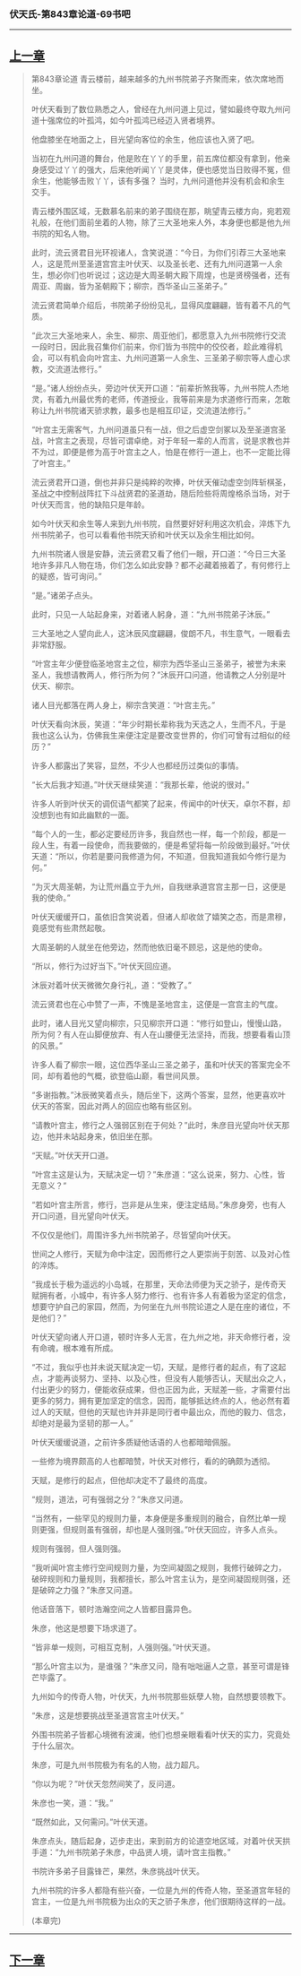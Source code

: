 ### 伏天氏-第843章论道-69书吧

--------
[上一章](./f5ef0ce0e9459a08cb419f34e244e764.md)
--------


>
>
>
>第843章论道
>青云楼前，越来越多的九州书院弟子齐聚而来，依次席地而坐。
>
>叶伏天看到了数位熟悉之人，曾经在九州问道上见过，譬如最终夺取九州问道十强席位的叶孤鸿，如今叶孤鸿已经迈入贤者境界。
>
>他盘膝坐在地面之上，目光望向客位的余生，他应该也入贤了吧。
>
>当初在九州问道的舞台，他是败在丫丫的手里，前五席位都没有拿到，他亲身感受过丫丫的强大，后来他听闻丫丫是灵体，便也感觉当日败得不冤，但余生，他能够击败丫丫，该有多强？
>当时，九州问道他并没有机会和余生交手。
>
>青云楼外围区域，无数慕名前来的弟子围绕在那，眺望青云楼方向，宛若观礼般，在他们面前坐着的人物，除了三大圣地来人外，本身便也都是他九州书院的知名人物。
>
>此时，流云贤君目光环视诸人，含笑说道：“今日，为你们引荐三大圣地来人，这是荒州至圣道宫宫主叶伏天、以及圣长老、还有九州问道第一人余生，想必你们也听说过；这边是大周圣朝大殿下周煌，也是贤榜强者，还有周亚、周幽，皆为圣朝殿下；柳宗，西华圣山三圣弟子。”
>
>流云贤君简单介绍后，书院弟子纷纷见礼，显得风度翩翩，皆有着不凡的气质。
>
>“此次三大圣地来人，余生、柳宗、周亚他们，都愿意入九州书院修行交流一段时日，因此我召集你们前来，你们皆为书院中的佼佼者，趁此难得机会，可以有机会向叶宫主、九州问道第一人余生、三圣弟子柳宗等人虚心求教，交流道法修行。”
>
>“是。”诸人纷纷点头，旁边叶伏天开口道：“前辈折煞我等，九州书院人杰地灵，有着九州最优秀的老师，传道授业，我等前来是为求道修行而来，怎敢称让九州书院诸天骄求教，最多也是相互印证，交流道法修行。”
>
>“叶宫主无需客气，九州问道虽只有一战，但之后虚空剑冢以及至圣道宫圣战，叶宫主之表现，尽皆可谓卓绝，对于年轻一辈的人而言，说是求教也并不为过，即便是修为高于叶宫主之人，怕是在修行一道上，也不一定能比得了叶宫主。”
>
>流云贤君开口道，倒也并非只是纯粹的吹捧，叶伏天催动虚空剑阵斩棋圣，圣战之中控制战阵扛下斗战贤君的圣道劫，随后险些将周煌格杀当场，对于叶伏天而言，他的缺陷只是年龄。
>
>如今叶伏天和余生等人来到九州书院，自然要好好利用这次机会，淬炼下九州书院弟子，也可以看看他书院天骄和叶伏天以及余生相比如何。
>
>九州书院诸人很是安静，流云贤君又看了他们一眼，开口道：“今日三大圣地许多非凡人物在场，你们怎么如此安静？都不必藏着掖着了，有何修行上的疑惑，皆可询问。”
>
>“是。”诸弟子点头。
>
>此时，只见一人站起身来，对着诸人躬身，道：“九州书院弟子沐辰。”
>
>三大圣地之人望向此人，这沐辰风度翩翩，俊朗不凡，书生意气，一眼看去非常舒服。
>
>“叶宫主年少便登临圣地宫主之位，柳宗为西华圣山三圣弟子，被誉为未来圣人，我想请教两人，修行所为何？”沐辰开口问道，他请教之人分别是叶伏天、柳宗。
>
>诸人目光都落在两人身上，柳宗含笑道：“叶宫主先。”
>
>叶伏天看向沐辰，笑道：“年少时期长辈称我为天选之人，生而不凡，于是我也这么认为，仿佛我生来便注定是要改变世界的，你们可曾有过相似的经历？”
>
>许多人都露出了笑容，显然，不少人也都经历过类似的事情。
>
>“长大后我才知道。”叶伏天继续笑道：“我那长辈，他说的很对。”
>
>许多人听到叶伏天的调侃语气都笑了起来，传闻中的叶伏天，卓尔不群，却没想到也有如此幽默的一面。
>
>“每个人的一生，都必定要经历许多，我自然也一样，每一个阶段，都是一段人生，有着一段使命，而我要做的，便是希望将每一阶段做到最好。”叶伏天道：“所以，你若是要问我修道为何，不知道，但我知道我如今修行是为何。”
>
>“为灭大周圣朝，为让荒州矗立于九州，自我继承道宫宫主那一日，这便是我的使命。”
>
>叶伏天缓缓开口，虽依旧含笑说着，但诸人却收敛了嬉笑之态，而是肃穆，竟感觉有些肃然起敬。
>
>大周圣朝的人就坐在他旁边，然而他依旧毫不顾忌，这是他的使命。
>
>“所以，修行为过好当下。”叶伏天回应道。
>
>沐辰对着叶伏天微微欠身行礼，道：“受教了。”
>
>流云贤君也在心中赞了一声，不愧是圣地宫主，这便是一宫宫主的气度。
>
>此时，诸人目光又望向柳宗，只见柳宗开口道：“修行如登山，慢慢山路，所为何？有人在山脚便放弃、有人在山腰便无法坚持，而我，想要看看山顶的风景。”
>
>许多人看了柳宗一眼，这位西华圣山三圣之弟子，虽和叶伏天的答案完全不同，却有着他的气概，欲登临山巅，看世间风景。
>
>“多谢指教。”沐辰微笑着点头，随后坐下，这两个答案，显然，他更喜欢叶伏天的答案，因此对两人的回应也略有些区别。
>
>“请教叶宫主，修行之人强弱区别在于何处？”此时，朱彦目光望向叶伏天那边，他并未站起身来，依旧坐在那。
>
>“天赋。”叶伏天开口道。
>
>“叶宫主这是认为，天赋决定一切？”朱彦道：“这么说来，努力、心性，皆无意义？”
>
>“若如叶宫主所言，修行，岂非是从生来，便注定结局。”朱彦身旁，也有人开口问道，目光望向叶伏天。
>
>不仅仅是他们，周围许多九州书院弟子，尽皆望向叶伏天。
>
>世间之人修行，天赋为命中注定，因而修行之人更崇尚于刻苦、以及对心性的淬炼。
>
>“我成长于极为遥远的小岛城，在那里，天命法师便为天之骄子，是传奇天赋拥有者，小城中，有许多人努力修行、也有许多人有着极为坚定的信念，想要守护自己的家园，然而，为何坐在九州书院论道之人是在座的诸位，不是他们？”
>
>叶伏天望向诸人开口道，顿时许多人无言，在九州之地，非天命修行者，没有命魂，根本难有所成。
>
>“不过，我似乎也并未说天赋决定一切，天赋，是修行者的起点，有了这起点，才能再谈努力、坚持、以及心性，但没有人能够否认，天赋出众之人，付出更少的努力，便能收获成果，但也正因为此，天赋差一些，才需要付出更多的努力，拥有更加坚定的信念，因而，能够抵达终点的人，他必然有着过人的天赋，但他的天赋也许并非是同行者中最出众，而他的毅力、信念，却绝对是最为坚韧的那一人。”
>
>叶伏天缓缓说道，之前许多质疑他话语的人也都暗暗佩服。
>
>一些修为境界颇高的人也都暗赞，叶伏天对修行，看的的确颇为透彻。
>
>天赋，是修行的起点，但他却决定不了最终的高度。
>
>“规则，道法，可有强弱之分？”朱彦又问道。
>
>“当然有，一些罕见的规则力量，本身便是多重规则的融合，自然比单一规则更强，但规则虽有强弱，却也是人强则强。”叶伏天回应，许多人点头。
>
>规则有强弱，但人强则强。
>
>“我听闻叶宫主修行空间规则力量，为空间凝固之规则，我修行破碎之力，破碎规则和力量规则，我都擅长，那么叶宫主认为，是空间凝固规则强，还是破碎之力强？”朱彦又问道。
>
>他话音落下，顿时浩瀚空间之人皆都目露异色。
>
>朱彦，他这是想要下场求道了。
>
>“皆非单一规则，可相互克制，人强则强。”叶伏天道。
>
>“那么叶宫主以为，是谁强？”朱彦又问，隐有咄咄逼人之意，甚至可谓是锋芒毕露了。
>
>九州如今的传奇人物，叶伏天，九州书院那些妖孽人物，自然想要领教下。
>
>“朱彦，这是想要挑战至圣道宫宫主叶伏天。”
>
>外围书院弟子皆都心境微有波澜，他们也想亲眼看看叶伏天的实力，究竟处于什么层次。
>
>朱彦，可是九州书院极为有名的人物，战力超凡。
>
>“你以为呢？”叶伏天忽然间笑了，反问道。
>
>朱彦也一笑，道：“我。”
>
>“既然如此，又何需问。”叶伏天道。
>
>朱彦点头，随后起身，迈步走出，来到前方的论道空地区域，对着叶伏天拱手道：“九州书院弟子朱彦，中品贤人境，请叶宫主指教。”
>
>书院许多弟子目露锋芒，果然，朱彦挑战叶伏天。
>
>九州书院的许多人都隐有些兴奋，一位是九州的传奇人物，至圣道宫年轻的宫主，一位是九州书院极为出众的天之骄子朱彦，他们很期待这样的一战。
>
>(本章完)
>
>

--------
[下一章](./0812c71a968b6a1ab8f53503c4aa97b8.md)
--------
